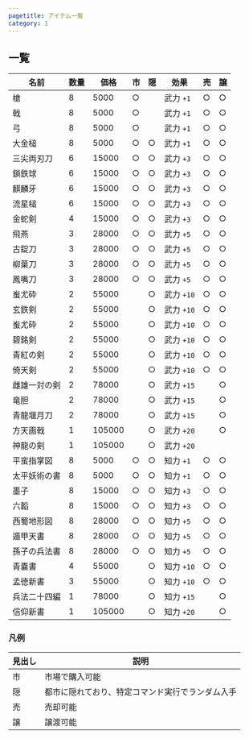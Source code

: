 ```yaml
---
pagetitle: アイテム一覧
category: 1
---
```


## 一覧

| 名前 | 数量 | 価格 | 市 | 隠 | 効果 | 売 | 譲 |
| -- | -- | -- | -- | -- | -- | -- | -- |
| 槍 | 8 | 5000 | ○ | | 武力 `+1` | ○ | ○ |
| 戟 | 8 | 5000 | ○ | | 武力 `+1` | ○ | ○ |
| 弓 | 8 | 5000 | ○ | | 武力 `+1` | ○ | ○ |
| 大金槌 | 8 | 5000 | ○ | ○ | 武力 `+1` | ○ | ○ |
| 三尖両刃刀 | 6 | 15000 | ○ | ○ | 武力 `+3` | ○ | ○ |
| 鎖鉄球 | 6 | 15000 | ○ | ○ | 武力 `+3` | ○ | ○ |
| 麒麟牙 | 6 | 15000 | ○ | ○ | 武力 `+3` | ○ | ○ |
| 流星槌 | 6 | 15000 | ○ | ○ | 武力 `+3` | ○ | ○ |
| 金蛇剣 | 4 | 15000 | ○ | ○ | 武力 `+3` | ○ | ○ |
| 飛燕 | 3 | 28000 | ○ | ○ | 武力 `+5` | ○ | ○ |
| 古錠刀 | 3 | 28000 | ○ | ○ | 武力 `+5` | ○ | ○ |
| 柳葉刀 | 3 | 28000 | ○ | ○ | 武力 `+5` | ○ | ○ |
| 鳳嘴刀 | 3 | 28000 | ○ | ○ | 武力 `+5` | ○ | ○ |
| 蚩尤砕 | 2 | 55000 | | ○ | 武力 `+10` | ○ | ○ |
| 玄鉄剣 | 2 | 55000 | | ○ | 武力 `+10` | ○ | ○ |
| 蚩尤砕 | 2 | 55000 | | ○ | 武力 `+10` | ○ | ○ |
| 碧銘剣 | 2 | 55000 | | ○ | 武力 `+10` | ○ | ○ |
| 青紅の剣 | 2 | 55000 | | ○ | 武力 `+10` | ○ | ○ |
| 倚天剣 | 2 | 55000 | | ○ | 武力 `+10` | ○ | ○ |
| 雌雄一対の剣 | 2 | 78000 | | ○ | 武力 `+15` | | ○ |
| 竜胆 | 2 | 78000 | | ○ | 武力 `+15` | | ○ |
| 青龍堰月刀 | 2 | 78000 | | ○ | 武力 `+15` | | ○ |
| 方天画戟 | 1 | 105000 | | ○ | 武力 `+20` | | ○ |
| 神龍の剣 | 1 | 105000 | | ○ | 武力 `+20` | | |
| 平蛮指掌図 | 8 | 5000 | ○ | ○ | 知力 `+1` | ○ | ○ |
| 太平妖術の書 | 8 | 5000 | ○ | ○ | 知力 `+1` | ○ | ○ |
| 墨子 | 8 | 15000 | ○ | ○ | 知力 `+3` | ○ | ○ |
| 六韜 | 8 | 15000 | ○ | ○ | 知力 `+3` | ○ | ○ |
| 西蜀地形図 | 8 | 28000 | ○ | ○ | 知力 `+5` | ○ | ○ |
| 遁甲天書 | 8 | 28000 | ○ | ○ | 知力 `+5` | ○ | ○ |
| 孫子の兵法書 | 8 | 28000 | ○ | ○ | 知力 `+5` | ○ | ○ |
| 青嚢書 | 4 | 55000 | | ○ | 知力 `+10` | ○ | ○ |
| 孟徳新書 | 3 | 55000 | | ○ | 知力 `+10` | ○ | ○ |
| 兵法二十四編 | 1 | 78000 | | ○ | 知力 `+15` | | ○ |
| 信仰新書 | 1 | 105000 | | ○ | 知力 `+20` | | ○ |

### 凡例

| 見出し | 説明 |
| -- | -- |
| 市 | 市場で購入可能 |
| 隠 | 都市に隠れており、特定コマンド実行でランダム入手 |
| 売 | 売却可能 |
| 譲 | 譲渡可能 |
